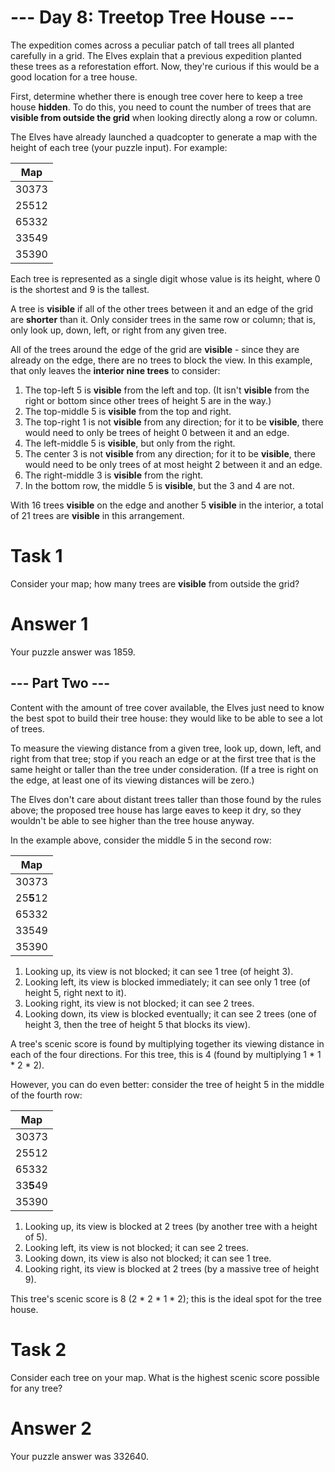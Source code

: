 # --- Day 8: Treetop Tree House ---

The expedition comes across a peculiar patch of tall trees all planted carefully in a grid. The Elves explain that a previous expedition planted these trees as a reforestation effort. Now, they're curious if this would be a good location for a tree house.

First, determine whether there is enough tree cover here to keep a tree house **hidden**. To do this, you need to count the number of trees that are ****visible** from outside the grid** when looking directly along a row or column.

The Elves have already launched a quadcopter to generate a map with the height of each tree (your puzzle input). For example:

| Map |
| --- |
| 30373 |
| 25512 |
| 65332 |
| 33549 |
| 35390 |

Each tree is represented as a single digit whose value is its height, where 0 is the shortest and 9 is the tallest.

A tree is **visible** if all of the other trees between it and an edge of the grid are **shorter** than it. Only consider trees in the same row or column; that is, only look up, down, left, or right from any given tree.

All of the trees around the edge of the grid are **visible** - since they are already on the edge, there are no trees to block the view. In this example, that only leaves the **interior nine trees** to consider:


1. The top-left 5 is **visible** from the left and top. (It isn't **visible** from the right or bottom since other trees of height 5 are in the way.)
2. The top-middle 5 is **visible** from the top and right.
3. The top-right 1 is not **visible** from any direction; for it to be **visible**, there would need to only be trees of height 0 between it and an edge.
4. The left-middle 5 is **visible**, but only from the right.
5. The center 3 is not **visible** from any direction; for it to be **visible**, there would need to be only trees of at most height 2 between it and an edge.
6. The right-middle 3 is **visible** from the right.
7. In the bottom row, the middle 5 is **visible**, but the 3 and 4 are not.

With 16 trees **visible** on the edge and another 5 **visible** in the interior, a total of 21 trees are **visible** in this arrangement.

# Task 1

Consider your map; how many trees are **visible** from outside the grid?

# Answer 1

Your puzzle answer was 1859.

## --- Part Two ---

Content with the amount of tree cover available, the Elves just need to know the best spot to build their tree house: they would like to be able to see a lot of trees.

To measure the viewing distance from a given tree, look up, down, left, and right from that tree; stop if you reach an edge or at the first tree that is the same height or taller than the tree under consideration. (If a tree is right on the edge, at least one of its viewing distances will be zero.)

The Elves don't care about distant trees taller than those found by the rules above; the proposed tree house has large eaves to keep it dry, so they wouldn't be able to see higher than the tree house anyway.

In the example above, consider the middle 5 in the second row:

| Map |
| --- |
| 30373 |
| 25**5**12 |
| 65332 |
| 33549 |
| 35390 |


1. Looking up, its view is not blocked; it can see 1 tree (of height 3).
2. Looking left, its view is blocked immediately; it can see only 1 tree (of height 5, right next to it).
3. Looking right, its view is not blocked; it can see 2 trees.
4. Looking down, its view is blocked eventually; it can see 2 trees (one of height 3, then the tree of height 5 that blocks its view).

A tree's scenic score is found by multiplying together its viewing distance in each of the four directions. For this tree, this is 4 (found by multiplying 1 * 1 * 2 * 2).

However, you can do even better: consider the tree of height 5 in the middle of the fourth row:

| Map |
| --- |
| 30373 |
| 25512 |
| 65332 |
| 33**5**49 |
| 35390 |


1. Looking up, its view is blocked at 2 trees (by another tree with a height of 5).
2. Looking left, its view is not blocked; it can see 2 trees.
3. Looking down, its view is also not blocked; it can see 1 tree.
4. Looking right, its view is blocked at 2 trees (by a massive tree of height 9).

This tree's scenic score is 8 (2 * 2 * 1 * 2); this is the ideal spot for the tree house.

# Task 2

Consider each tree on your map. What is the highest scenic score possible for any tree?

# Answer 2

Your puzzle answer was 332640.